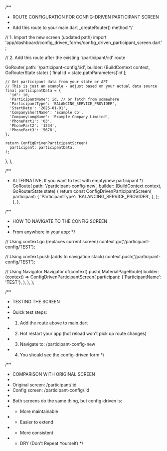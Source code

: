 /**
 * ROUTE CONFIGURATION FOR CONFIG-DRIVEN PARTICIPANT SCREEN
 * 
 * Add this route to your main.dart _createRouter() method
 */

// 1. Import the new screen (updated path)
import 'app/dashboard/config_driven_forms/config_driven_participant_screen.dart';

// 2. Add this route after the existing '/participant/:id' route

GoRoute(
  path: '/participant-config/:id',
  builder: (BuildContext context, GoRouterState state) {
    final id = state.pathParameters['id'];
    
    // Get participant data from your state or API
    // This is just an example - adjust based on your actual data source
    final participantData = {
      'id': id,
      'ParticipantName': id, // or fetch from somewhere
      'ParticipantType': 'BALANCING_SERVICE_PROVIDER',
      'StartDate': '2025-01-01',
      'CompanyShortName': 'Example Co',
      'CompanyLongName': 'Example Company Limited',
      'PhonePart1': '03',
      'PhonePart2': '1234',
      'PhonePart3': '5678',
    };
    
    return ConfigDrivenParticipantScreen(
      participant: participantData,
    );
  },
),

/**
 * ALTERNATIVE: If you want to test with empty/new participant
 */
GoRoute(
  path: '/participant-config-new',
  builder: (BuildContext context, GoRouterState state) {
    return const ConfigDrivenParticipantScreen(
      participant: {
        'ParticipantType': 'BALANCING_SERVICE_PROVIDER',
      },
    );
  },
),

/**
 * HOW TO NAVIGATE TO THE CONFIG SCREEN
 * 
 * From anywhere in your app:
 */

// Using context.go (replaces current screen)
context.go('/participant-config/TEST');

// Using context.push (adds to navigation stack)
context.push('/participant-config/TEST');

// Using Navigator
Navigator.of(context).push(
  MaterialPageRoute(
    builder: (context) => ConfigDrivenParticipantScreen(
      participant: {'ParticipantName': 'TEST'},
    ),
  ),
);

/**
 * TESTING THE SCREEN
 * 
 * Quick test steps:
 * 1. Add the route above to main.dart
 * 2. Hot restart your app (hot reload won't pick up route changes)
 * 3. Navigate to: /participant-config-new
 * 4. You should see the config-driven form
 */

/**
 * COMPARISON WITH ORIGINAL SCREEN
 * 
 * Original screen:  /participant/:id
 * Config screen:    /participant-config/:id
 * 
 * Both screens do the same thing, but config-driven is:
 * - More maintainable
 * - Easier to extend
 * - More consistent
 * - DRY (Don't Repeat Yourself)
 */
